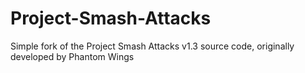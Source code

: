 Project-Smash-Attacks
=====================

Simple fork of the Project Smash Attacks v1.3 source code, originally developed by Phantom Wings
